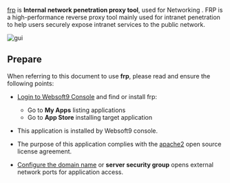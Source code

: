 [frp](https://gofrp.org) is **Internal network penetration proxy tool**, used for Networking . FRP is a high-performance reverse proxy tool mainly used for intranet penetration to help users securely expose intranet services to the public network.


![gui](http://libs.websoft9.com/Websoft9/DocsPicture/zh/frp/frp-gui-websoft9.png)


## Prepare

When referring to this document to use **frp**, please read and ensure the following points:

- [Login to Websoft9 Console](./login-console) and find or install frp:
  - Go to **My Apps** listing applications 
  - Go to **App Store** installing target application

- This application is installed by Websoft9 console.


- The purpose of this application complies with the [apache2](https://opensource.org/licenses/Apache-2.0) open source license agreement.


- [Configure the domain name](./domain-set) or **server security group** opens external network ports for application access.